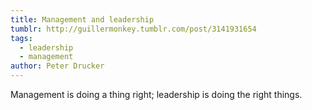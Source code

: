```yaml
---
title: Management and leadership
tumblr: http://guillermonkey.tumblr.com/post/3141931654
tags:
  - leadership
  - management
author: Peter Drucker
---
```


Management is doing a thing right; leadership is doing the right things.
